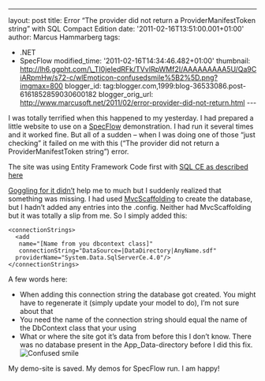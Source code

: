 ---
layout: post
title: Error “The provider did not return a
ProviderManifestToken string” with SQL Compact Edition
date: '2011-02-16T13:51:00.001+01:00'
author: Marcus Hammarberg
tags:
  - .NET
  - SpecFlow
modified_time: '2011-02-16T14:34:46.482+01:00'
thumbnail: http://lh6.ggpht.com/\_TI0jeIedRFk/TVvIRpWMf2I/AAAAAAAAA5U/Qa9CiARpmHw/s72-c/wlEmoticon-confusedsmile%5B2%5D.png?imgmax=800
blogger_id: tag:blogger.com,1999:blog-36533086.post-6161852859030600182
blogger_orig_url: http://www.marcusoft.net/2011/02/error-provider-did-not-return.html ---

I was totally terrified when this happened to my yesterday. I had
prepared a little website to use on a
<a href="http://www.specflow.org" target="_blank">SpecFlow</a>
demonstration. I had run it several times and it worked fine. But all of
a sudden – when I was doing one of those “just checking” it failed on me
with this (“The provider did not return a ProviderManifestToken string”)
error.

The site was using Entity Framework Code first with <a
href="http://weblogs.asp.net/scottgu/archive/2011/01/11/vs-2010-sp1-and-sql-ce.aspx"
target="_blank">SQL CE as described here</a>

<a
href="http://www.google.se/search?sourceid=chrome&amp;ie=UTF-8&amp;q=The+provider+did+not+return+a+ProviderManifestToken+string"
target="_blank">Goggling for it didn’t</a> help me to much but I
suddenly realized that something was missing. I had used <a
href="http://blog.stevensanderson.com/2011/01/28/mvcscaffolding-one-to-many-relationships/"
target="_blank">MvcScaffolding</a> to create the database, but I hadn’t
added any entries into the .config. Neither had MvcScaffolding but it
was totally a slip from me. So I simply added this:

``` brush:
<connectionStrings>
  <add
   name="[Name from you dbcontext class]"
   connectionString="DataSource=|DataDirectory|AnyName.sdf"
  providerName="System.Data.SqlServerCe.4.0"/>
</connectionStrings>
```



A few words here:



-   When adding this connection string the database got created. You
    might have to regenerate it (simply update your model to do), I’m
    not sure about that
-   You need the name of the connection string should equal the name of
    the DbContext class that your using
-   What or where the site got it’s data from before this I don’t know.
    There was no database present in the App_Data-directory before I did
    this fix. <img
    src="http://lh6.ggpht.com/_TI0jeIedRFk/TVvIRpWMf2I/AAAAAAAAA5U/Qa9CiARpmHw/wlEmoticon-confusedsmile%5B2%5D.png?imgmax=800"
    class="wlEmoticon wlEmoticon-confusedsmile"
    style="border-bottom-style: none; border-right-style: none; border-top-style: none; border-left-style: none"
    alt="Confused smile" />



My demo-site is saved. My demos for SpecFlow run. I am happy!
